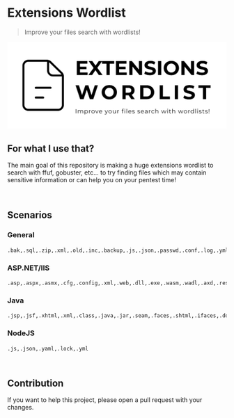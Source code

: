 # Extensions Wordlist
> Improve your files search with wordlists!

<img src="banner.jpg">

<br>

## For what I use that?
The main goal of this repository is making a huge extensions wordlist to search with ffuf, gobuster, etc... to try finding files which may contain sensitive information or can help you on your pentest time!

<br>

## Scenarios

### General
```
.bak,.sql,.zip,.xml,.old,.inc,.backup,.js,.json,.passwd,.conf,.log,.yml,.yaml,.txt
```

### ASP.NET/IIS
```
.asp,.aspx,.asmx,.cfg,.config,.xml,.web,.dll,.exe,.wasm,.wadl,.axd,.resx,.wsdl,.xsd,.htm,.ashx,.cs,.sln,.asax
```

### Java
```
.jsp,.jsf,.xhtml,.xml,.class,.java,.jar,.seam,.faces,.shtml,.ifaces,.do,.action,.jspf,.properties
```

### NodeJS
```
.js,.json,.yaml,.lock,.yml
```

<br>

## Contribution
If you want to help this project, please open a pull request with your changes.
